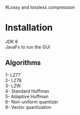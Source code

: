 
#Lossy and lossless compression

Installation
==============
JDK 8 <br />
JavaFx to run the GUI <br />

Algorithms
-
1- LZ77 <br />
2- LZ78 <br />
3- LZW <br />
4- Standard Huffman <br />
5- Adaptive Huffman <br />
6- Non-uniform quantizer <br />
8- Vector quantization <br />
